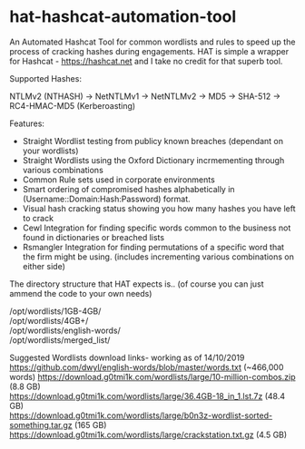 # hat-hashcat-automation-tool
An Automated Hashcat Tool for common wordlists and rules to speed up the process of cracking hashes during engagements.
HAT is simple a wrapper for Hashcat - https://hashcat.net and I take no credit for that superb tool.

Supported Hashes:

NTLMv2 (NTHASH) -> NetNTLMv1 -> NetNTLMv2 -> MD5 -> SHA-512 -> RC4-HMAC-MD5 (Kerberoasting)


Features:

* Straight Wordlist testing from publicy known breaches (dependant on your wordlists)
* Straight Wordlists using the Oxford Dictionary incrmementing through various combinations
* Common Rule sets used in corporate environments
* Smart ordering of compromised hashes alphabetically in (Username::Domain:Hash:Password) format.
* Visual hash cracking status showing you how many hashes you have left to crack 
* Cewl Integration for finding specific words common to the business not found in dictionaries or breached lists
* Rsmangler Integration for finding permutations of a specific word that the firm might be using. (includes incrementing various combinations on either side)


The directory structure that HAT expects is.. (of course you can just ammend the code to your own needs)

/opt/wordlists/1GB-4GB/  
/opt/wordlists/4GB+/  
/opt/wordlists/english-words/  
/opt/wordlists/merged_list/  


Suggested Wordlists download links- working as of 14/10/2019
https://github.com/dwyl/english-words/blob/master/words.txt (~466,000 words)
https://download.g0tmi1k.com/wordlists/large/10-million-combos.zip (8.8 GB)  
https://download.g0tmi1k.com/wordlists/large/36.4GB-18_in_1.lst.7z (48.4 GB)  
https://download.g0tmi1k.com/wordlists/large/b0n3z-wordlist-sorted-something.tar.gz (165 GB)  
https://download.g0tmi1k.com/wordlists/large/crackstation.txt.gz (4.5 GB)  
